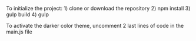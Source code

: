 To initialize the project: 1) clone or download the repository 2) npm install 3) gulp build 4) gulp

To activate the darker color theme, uncomment 2 last lines of code in the main.js file
